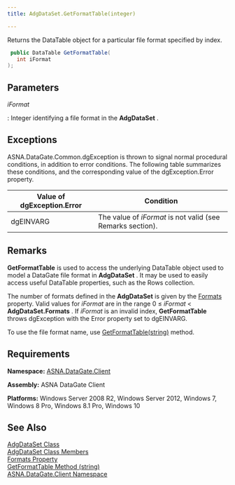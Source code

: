 ```yaml
---
title: AdgDataSet.GetFormatTable(integer)

---
```


Returns the DataTable object for a particular file format specified by index.

```cs
 public DataTable GetFormatTable(
   int iFormat
);
```


## Parameters



 *iFormat* 

: Integer identifying a file format in the **AdgDataSet** .


## Exceptions

ASNA.DataGate.Common.dgException is thrown to signal normal procedural conditions, in addition to error conditions. The following table summarizes these conditions, and the corresponding value of the dgException.Error property.
<br />



| Value of dgException.Error | Condition |
| ---- | ---- |
| dgEINVARG | The value of *iFormat* is not valid (see Remarks section). |



## Remarks

**GetFormatTable** is used to access the underlying DataTable object used to model a DataGate file format in **AdgDataSet** . It may be used to easily access useful DataTable properties, such as the Rows collection. 

The number of formats defined in the **AdgDataSet** is given by the [ Formats](adg-dataset-class-formats-property.html) property. Valid values for *iFormat* are in the range 0 ≤ *iFormat* &lt; **AdgDataSet.Formats** . If *iFormat* is an invalid index, **GetFormatTable** throws dgException with the Error property set to dgEINVARG.

To use the file format name, use [ GetFormatTable(string)](adg-dataset-class-get-format-table-methodstring.html) method.
## Requirements

**Namespace:** [ASNA.DataGate.Client](datagate-client-namespace.html) 

**Assembly:** ASNA DataGate Client

**Platforms:** Windows Server 2008 R2, Windows Server 2012, Windows 7, Windows 8 Pro, Windows 8.1 Pro, Windows 10
## See Also


[AdgDataSet Class](adg-dataset-class.html)
      <br />
[AdgDataSet Class Members](adg-dataset-members.html)
      <br />
[Formats Property](adg-dataset-class-formats-property.html)
      <br />
      [GetFormatTable Method 
					(string)](adg-dataset-class-get-format-table-methodstring.html)
      <br />
[ASNA.DataGate.Client Namespace](datagate-client-namespace.html)

